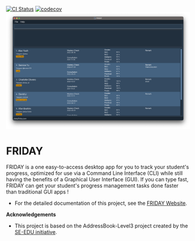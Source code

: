 [![CI Status](https://github.com/AY2223S1-CS2103T-W15-4/tp/workflows/Java%20CI/badge.svg)](https://github.com/AY2223S1-CS2103T-W15-4/tp/actions)
[![codecov](https://codecov.io/gh/nus-cs2103-AY2223S1/tp/branch/master/graph/badge.svg?token=A2FU6P932B)](https://codecov.io/gh/nus-cs2103-AY2223S1/tp)
![Ui](docs/images/Ui.png)

# FRIDAY
FRIDAY is a one easy-to-access desktop app for you to track your student's progress, optimized for use via a
Command Line Interface (CLI) while still having the benefits of a Graphical User Interface (GUI). If you can type fast,
FRIDAY can get your student's progress management tasks done faster than traditional GUI apps !

* For the detailed documentation of this project, see the [FRIDAY Website](https://ay2223s1-cs2103t-w15-4.github.io/tp/).

**Acknowledgements**

* This project is based on the AddressBook-Level3 project created by the [SE-EDU initiative](https://se-education.org).
